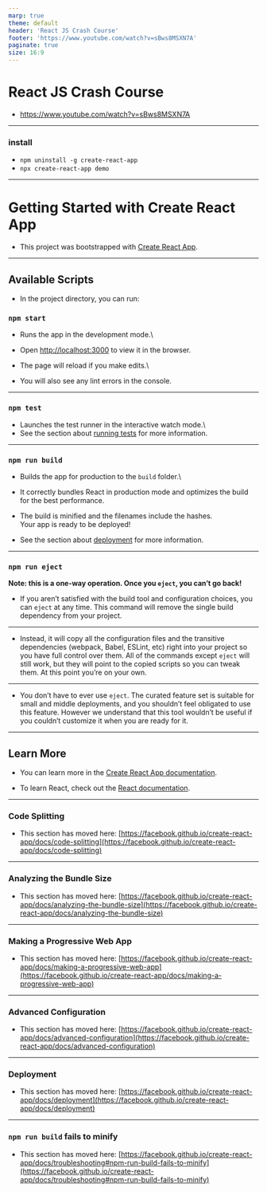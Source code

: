 ```yaml
---
marp: true
theme: default
header: 'React JS Crash Course'
footer: 'https://www.youtube.com/watch?v=sBws8MSXN7A'
paginate: true
size: 16:9
---
```


# React JS Crash Course

- https://www.youtube.com/watch?v=sBws8MSXN7A

---

### install

- `npm uninstall -g create-react-app`
- `npx create-react-app demo`

---

# Getting Started with Create React App

- This project was bootstrapped with [Create React App](https://github.com/facebook/create-react-app).

---

## Available Scripts

- In the project directory, you can run:

### `npm start`

- Runs the app in the development mode.\
- Open [http://localhost:3000](http://localhost:3000) to view it in the browser.

- The page will reload if you make edits.\
- You will also see any lint errors in the console.

---

### `npm test`

- Launches the test runner in the interactive watch mode.\
- See the section about [running tests](https://facebook.github.io/create-react-app/docs/running-tests) for more information.

---

### `npm run build`

- Builds the app for production to the `build` folder.\
- It correctly bundles React in production mode and optimizes the build for the best performance.

- The build is minified and the filenames include the hashes.\
  Your app is ready to be deployed!

- See the section about [deployment](https://facebook.github.io/create-react-app/docs/deployment) for more information.

---

### `npm run eject`

**Note: this is a one-way operation. Once you `eject`, you can’t go back!**

- If you aren’t satisfied with the build tool and configuration choices, you can `eject` at any time. This command will remove the single build dependency from your project.

---

- Instead, it will copy all the configuration files and the transitive dependencies (webpack, Babel, ESLint, etc) right into your project so you have full control over them. All of the commands except `eject` will still work, but they will point to the copied scripts so you can tweak them. At this point you’re on your own.

---

- You don’t have to ever use `eject`. The curated feature set is suitable for small and middle deployments, and you shouldn’t feel obligated to use this feature. However we understand that this tool wouldn’t be useful if you couldn’t customize it when you are ready for it.

---

## Learn More

- You can learn more in the [Create React App documentation](https://facebook.github.io/create-react-app/docs/getting-started).

- To learn React, check out the [React documentation](https://reactjs.org/).

---

### Code Splitting

- This section has moved here: [https://facebook.github.io/create-react-app/docs/code-splitting](https://facebook.github.io/create-react-app/docs/code-splitting)

---

### Analyzing the Bundle Size

- This section has moved here: [https://facebook.github.io/create-react-app/docs/analyzing-the-bundle-size](https://facebook.github.io/create-react-app/docs/analyzing-the-bundle-size)

---

### Making a Progressive Web App

- This section has moved here: [https://facebook.github.io/create-react-app/docs/making-a-progressive-web-app](https://facebook.github.io/create-react-app/docs/making-a-progressive-web-app)

---

### Advanced Configuration

- This section has moved here: [https://facebook.github.io/create-react-app/docs/advanced-configuration](https://facebook.github.io/create-react-app/docs/advanced-configuration)

---

### Deployment

- This section has moved here: [https://facebook.github.io/create-react-app/docs/deployment](https://facebook.github.io/create-react-app/docs/deployment)

---

### `npm run build` fails to minify

- This section has moved here: [https://facebook.github.io/create-react-app/docs/troubleshooting#npm-run-build-fails-to-minify](https://facebook.github.io/create-react-app/docs/troubleshooting#npm-run-build-fails-to-minify)
